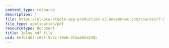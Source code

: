 ```yaml
---
content_type: resource
description: ''
file: https://ol-ocw-studio-app-production.s3.amazonaws.com/courses/7-91j-foundations-of-computational-and-systems-biology-spring-2014/6efb14d2c8355c7c30e64faae02a239c_14m9MW-qMhg.pdf
file_type: application/pdf
resourcetype: Document
title: 3play pdf file
uid: 6efb14d2-c835-5c7c-30e6-4faae02a239c
---
```

